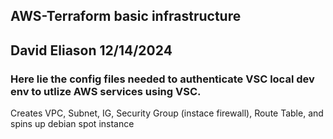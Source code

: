 ## AWS-Terraform basic infrastructure
## David Eliason 12/14/2024

### Here lie the config files needed to authenticate VSC local dev env to utlize AWS services using VSC.

Creates VPC, Subnet, IG, Security Group (instace firewall), Route Table, and spins up debian spot instance
